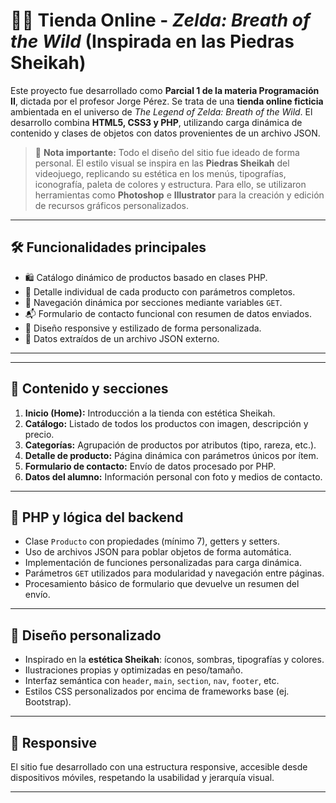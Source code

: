 # 🧙‍♂️ Tienda Online - *Zelda: Breath of the Wild* (Inspirada en las Piedras Sheikah)

Este proyecto fue desarrollado como **Parcial 1 de la materia Programación II**, dictada por el profesor Jorge Pérez. Se trata de una **tienda online ficticia** ambientada en el universo de *The Legend of Zelda: Breath of the Wild*. El desarrollo combina **HTML5, CSS3 y PHP**, utilizando carga dinámica de contenido y clases de objetos con datos provenientes de un archivo JSON.

> 🎨 **Nota importante:** Todo el diseño del sitio fue ideado de forma personal. El estilo visual se inspira en las **Piedras Sheikah** del videojuego, replicando su estética en los menús, tipografías, iconografía, paleta de colores y estructura. Para ello, se utilizaron herramientas como **Photoshop** e **Illustrator** para la creación y edición de recursos gráficos personalizados.

---

## 🛠️ Funcionalidades principales

- 🛍️ Catálogo dinámico de productos basado en clases PHP.
- 📄 Detalle individual de cada producto con parámetros completos.
- 🧭 Navegación dinámica por secciones mediante variables `GET`.
- 📬 Formulario de contacto funcional con resumen de datos enviados.
- 📱 Diseño responsive y estilizado de forma personalizada.
- 📁 Datos extraídos de un archivo JSON externo.

---


---

## 🧩 Contenido y secciones

1. **Inicio (Home):** Introducción a la tienda con estética Sheikah.
2. **Catálogo:** Listado de todos los productos con imagen, descripción y precio.
3. **Categorías:** Agrupación de productos por atributos (tipo, rareza, etc.).
4. **Detalle de producto:** Página dinámica con parámetros únicos por ítem.
5. **Formulario de contacto:** Envío de datos procesado por PHP.
6. **Datos del alumno:** Información personal con foto y medios de contacto.

---

## 🧬 PHP y lógica del backend

- Clase `Producto` con propiedades (mínimo 7), getters y setters.
- Uso de archivos JSON para poblar objetos de forma automática.
- Implementación de funciones personalizadas para carga dinámica.
- Parámetros `GET` utilizados para modularidad y navegación entre páginas.
- Procesamiento básico de formulario que devuelve un resumen del envío.

---

## 🎨 Diseño personalizado

- Inspirado en la **estética Sheikah**: íconos, sombras, tipografías y colores.
- Ilustraciones propias y optimizadas en peso/tamaño.
- Interfaz semántica con `header`, `main`, `section`, `nav`, `footer`, etc.
- Estilos CSS personalizados por encima de frameworks base (ej. Bootstrap).

---

## 📱 Responsive

El sitio fue desarrollado con una estructura responsive, accesible desde dispositivos móviles, respetando la usabilidad y jerarquía visual.

---



